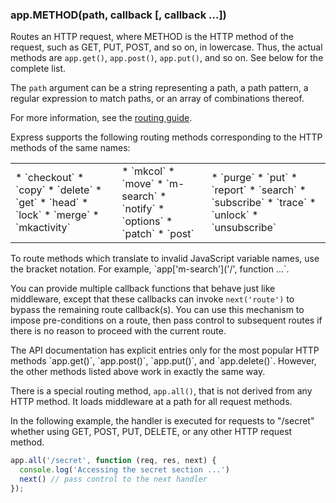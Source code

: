 <h3 id='app.METHOD'>app.METHOD(path, callback [, callback ...])</h3>

Routes an HTTP request, where METHOD is the HTTP method of the request, such as GET,
PUT, POST, and so on, in lowercase. Thus, the actual methods are `app.get()`,
`app.post()`, `app.put()`, and so on.  See below for the complete list.

The `path` argument can be a string representing a path, a path pattern, a regular expression to match paths, or an array of combinations thereof.

For more information, see the [routing guide](/guide/routing.html).

Express supports the following routing methods corresponding to the HTTP methods of the same names:

<table style="border: 0px; background: none">
<tr>
<td style="background: none; border: 0px;" markdown="1">
* `checkout`
* `copy`
* `delete`
* `get`
* `head`
* `lock`
* `merge`
* `mkactivity`
</td>
<td style="background: none; border: 0px;" markdown="1">
* `mkcol`
* `move`
* `m-search`
* `notify`
* `options`
* `patch`
* `post`
</td>
<td style="background: none; border: 0px;" markdown="1">
* `purge`
* `put`
* `report`
* `search`
* `subscribe`
* `trace`
* `unlock`
* `unsubscribe`
</td>
</tr>
</table>

<div class="doc-box doc-info" markdown="1">
  To route methods which translate to invalid JavaScript variable names, use the bracket notation. For example,
  `app['m-search']('/', function ...`.
</div>

You can provide multiple callback functions that behave just like middleware, except
that these callbacks can invoke `next('route')` to bypass
the remaining route callback(s). You can use this mechanism to impose pre-conditions
on a route, then pass control to subsequent routes if there is no reason to proceed with the current route.

<div class="doc-box doc-info" markdown="1">
  The API documentation has explicit entries only for the most popular HTTP methods `app.get()`,
  `app.post()`, `app.put()`, and `app.delete()`.
  However, the other methods listed above work in exactly the same way.
</div>

There is a special routing method, `app.all()`, that is not derived from any HTTP method.
It loads middleware at a path for all request methods.

In the following example, the handler is executed for requests to "/secret" whether using
GET, POST, PUT, DELETE, or any other HTTP request method.

```js
app.all('/secret', function (req, res, next) {
  console.log('Accessing the secret section ...')
  next() // pass control to the next handler
});
```

